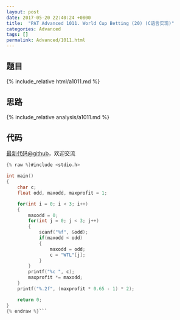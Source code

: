 ```yaml
---
layout: post
date: 2017-05-20 22:40:24 +0800
title:  "PAT Advanced 1011. World Cup Betting (20) (C语言实现)"
categories: Advanced
tags: []
permalink: Advanced/1011.html
---
```


## 题目

{% include_relative html/a1011.md %}

## 思路

{% include_relative analysis/a1011.md %}
## 代码

[最新代码@github](https://github.com/OliverLew/PAT/blob/master/PATAdvanced/1011.c)，欢迎交流
```c
{% raw %}#include <stdio.h>

int main()
{
    char c;
    float odd, maxodd, maxprofit = 1;

    for(int i = 0; i < 3; i++)
    {
        maxodd = 0;
        for(int j = 0; j < 3; j++)
        {
            scanf("%f", &odd);
            if(maxodd < odd)
            {
                maxodd = odd;
                c = "WTL"[j];
            }
        }
        printf("%c ", c);
        maxprofit *= maxodd;
    }
    printf("%.2f", (maxprofit * 0.65 - 1) * 2);

    return 0;
}
{% endraw %}```